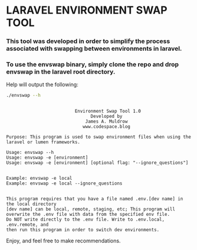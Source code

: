 # LARAVEL ENVIRONMENT SWAP TOOL

### This tool was developed in order to simplify the process associated with swapping between environments in laravel.

### To use the envswap binary, simply clone the repo and drop envswap in the laravel root directory.

Help will output the following:
````bash
./envswap --h
````
````text

                          Environment Swap Tool 1.0
                                Developed by
                              James A. Muldrow
                             www.codespace.blog

Purpose: This program is used to swap environment files when using the laravel or lumen frameworks.

Usage: envswap --h
Usage: envswap -e [environment]
Usage: envswap -e [environment] [optional flag: "--ignore_questions"]


Example: envswap -e local
Example: envswap -e local --ignore_questions


This program requires that you have a file named .env.[dev name] in the local directory
[dev name] can be local, remote, staging, etc; This program will overwrite the .env file with data from the specified env file.
Do NOT write directly to the .env file. Write to .env.local, .env.remote, and
then run this program in order to switch dev environments.

````

Enjoy, and feel free to make recommendations.